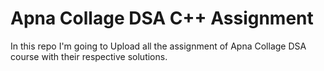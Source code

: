 
# Apna Collage DSA C++ Assignment

In this repo I'm going to Upload all the assignment of Apna Collage DSA course with their respective solutions.

